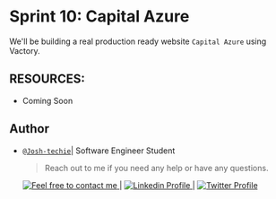 # Sprint 10: Capital Azure

We'll be building a real production ready website `Capital Azure` using Vactory.

## RESOURCES:

- Coming Soon

## Author

- [`@Josh-techie`](https://github.com/Josh-techie)| Software Engineer Student

  > Reach out to me if you need any help or have any questions.

  <a href="mailto:youssef.abouyahia@e-polytechnique.ma">
  	<img alt="Feel free to contact me" src="https://img.shields.io/badge/-Ask_me_anything-blue?style=flat&logo=Gmail&logoColor=white&link=mailto:youssef.abouyahia@e-polytechnique.ma&color=3d85c6" />
  </a>
  <span> | </span>
    <a href="https://www.linkedin.com/in/youssef-abouyahia/">
        <img alt="Linkedin Profile" src="https://img.shields.io/badge/-Linkedin-0072b1?style=flat&logo=Linkedin&logoColor=white&link=https://www.linkedin.com/in/youssef-abouyahia/" />
    </a>
    <span> | </span>
    <a href="https://twitter.com/JoesephAb">
        <img alt="Twitter Profile" src="https://img.shields.io/badge/-Twitter-0072b1?style=flat&logo=Twitter&logoColor=white&link=https://twitter.com/JoesephAb&color=1DA1F2" />
    </a>
